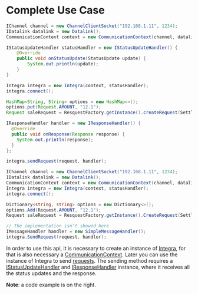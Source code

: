 # Complete Use Case
```java
IChannel channel = new ChannelClientSocket("192.168.1.11", 1234);
IDatalink datalink = new Datalink();
CommunicationContext context = new CommunicationContext(channel, datalink);

IStatusUpdateHandler statusHandler = new IStatusUpdateHandler() {
    @Override
    public void onStatusUpdate(StatusUpdate update) {
        System.out.println(update);
    }
}

Integra integra = new Integra(context, statusHandler);
integra.connect();

HashMap<String, String> options = new HashMap<>();
options.put(Request.AMOUNT, "12.1");
Request saleRequest = ResquestFactory.getInstance().createRequest(SettlementType.SALE, options);

IResponseHandler handler = new IResponseHandler() {
  @Override
  public void onResponse(Response response) {
    System.out.println(response);
  }
};

integra.sendRequest(request, handler);
```

```csharp
IChannel channel = new ChannelClientSocket("192.168.1.11", 1234);
IDatalink datalink = new Datalink();
CommunicationContext context = new CommunicationContext(channel, datalink);
Integra integra = new Integra(context, statusHandler);
integra.connect();

Dictionary<string, string> options = new Dictionary<>();
options.Add(Request.AMOUNT, "12.1");
Request saleRequest = ResquestFactory.getInstance().CreateRequest(SettlementType.SALE, options);

// The implementation isn't showed here
IMessageHandler handler = new SimpleMessageHandler();
integra.SendRequest(request, handler);
```

In order to use this api, it is necessary to create an instance of [Integra](#integra), for that is also necessary
a [CommunicationContext](#communicationcontext).
Later you can use the instance of Integra to send [requests](#request). The sending method requires a [IStatusUpdateHandler](#istatusupdatehandler) 
and [IResponseHandler](#iresponsehandler) instance, where it receives all the status updates and the response.  
  
**Note**: a code example is on the right.
